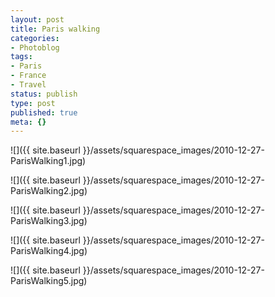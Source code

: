 ```yaml
---
layout: post
title: Paris walking
categories:
- Photoblog
tags:
- Paris
- France
- Travel
status: publish
type: post
published: true
meta: {}
---
```


![]({{ site.baseurl }}/assets/squarespace_images/2010-12-27-ParisWalking1.jpg)

![]({{ site.baseurl }}/assets/squarespace_images/2010-12-27-ParisWalking2.jpg)

![]({{ site.baseurl }}/assets/squarespace_images/2010-12-27-ParisWalking3.jpg)
   
![]({{ site.baseurl }}/assets/squarespace_images/2010-12-27-ParisWalking4.jpg)
   
![]({{ site.baseurl }}/assets/squarespace_images/2010-12-27-ParisWalking5.jpg)
